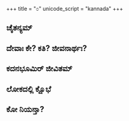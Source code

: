 +++
title = "೦"
unicode_script = "kannada"
+++

<div class="js_include" url="/kannaDa/padya/DVG/kagga/vishvAsa-prastuti/00/001.md"  newLevelForH1="2" includeTitle="true"> </div>  

## ಚೈತನ್ಯಮ್
<div class="js_include" url="/kannaDa/padya/DVG/kagga/vishvAsa-prastuti/00/002.md"  newLevelForH1="2" includeTitle="true"> </div>  
<div class="js_include" url="/kannaDa/padya/DVG/kagga/vishvAsa-prastuti/00/003.md"  newLevelForH1="2" includeTitle="true"> </div>  

## ದೇವಾಃ ಕೇ? ಕತಿ? ಜೀವನಾರ್ಥಃ?
<div class="js_include" url="/kannaDa/padya/DVG/kagga/vishvAsa-prastuti/00/004.md"  newLevelForH1="2" includeTitle="true"> </div>  
<div class="js_include" url="/kannaDa/padya/DVG/kagga/vishvAsa-prastuti/00/005.md"  newLevelForH1="2" includeTitle="true"> </div>  
<div class="js_include" url="/kannaDa/padya/DVG/kagga/vishvAsa-prastuti/00/006.md"  newLevelForH1="2" includeTitle="true"> </div>  
<div class="js_include" url="/kannaDa/padya/DVG/kagga/vishvAsa-prastuti/00/007.md"  newLevelForH1="2" includeTitle="true"> </div>  
<div class="js_include" url="/kannaDa/padya/DVG/kagga/vishvAsa-prastuti/00/008.md"  newLevelForH1="2" includeTitle="true"> </div>  


## ಕದನಭೂಮಿರ್ ಜೀವಿತಮ್
<div class="js_include" url="/kannaDa/padya/DVG/kagga/vishvAsa-prastuti/00/009.md"  newLevelForH1="2" includeTitle="true"> </div>  

<div class="js_include" url="/kannaDa/padya/DVG/kagga/vishvAsa-prastuti/00/010.md"  newLevelForH1="2" includeTitle="true"> </div>  

<div class="js_include" url="/kannaDa/padya/DVG/kagga/vishvAsa-prastuti/00/011.md"  newLevelForH1="2" includeTitle="true"> </div>  

<div class="js_include" url="/kannaDa/padya/DVG/kagga/vishvAsa-prastuti/00/012.md"  newLevelForH1="2" includeTitle="true"> </div>  

<div class="js_include" url="/kannaDa/padya/DVG/kagga/vishvAsa-prastuti/00/013.md"  newLevelForH1="2" includeTitle="true"> </div>  

<div class="js_include" url="/kannaDa/padya/DVG/kagga/vishvAsa-prastuti/00/014.md"  newLevelForH1="2" includeTitle="true"> </div>  

## ಲೋಕದಲ್ಲಿ ಕ್ಷೊಭೆ
<div class="js_include" url="/kannaDa/padya/DVG/kagga/vishvAsa-prastuti/00/015.md"  newLevelForH1="2" includeTitle="true"> </div>  
<div class="js_include" url="/kannaDa/padya/DVG/kagga/vishvAsa-prastuti/00/016.md"  newLevelForH1="2" includeTitle="true"> </div>  
<div class="js_include" url="/kannaDa/padya/DVG/kagga/vishvAsa-prastuti/00/017.md"  newLevelForH1="2" includeTitle="true"> </div>  
<div class="js_include" url="/kannaDa/padya/DVG/kagga/vishvAsa-prastuti/00/018.md"  newLevelForH1="2" includeTitle="true"> </div>  

## ಕೋ ನಿಯನ್ತಾ?
<div class="js_include" url="/kannaDa/padya/DVG/kagga/vishvAsa-prastuti/00/019.md"  newLevelForH1="2" includeTitle="true"> </div>  
<div class="js_include" url="/kannaDa/padya/DVG/kagga/vishvAsa-prastuti/00/020.md"  newLevelForH1="2" includeTitle="true"> </div>  
<div class="js_include" url="/kannaDa/padya/DVG/kagga/vishvAsa-prastuti/00/021.md"  newLevelForH1="2" includeTitle="true"> </div>  



